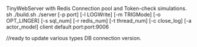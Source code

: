 TinyWebServer with Redis Connection pool and Token-check simulations. sh ./build.sh
./server [-p port] [-l LOGWrite] [-m TRIGMode] [-o OPT_LINGER] [-s sql_num] [-r redis_num] [-t thread_num] [-c close_log] [-a actor_model]
client default port:port:9006

//ready to update various types DB connection version.
